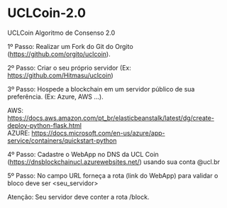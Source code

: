 # UCLCoin-2.0
UCLCoin Algoritmo de Consenso 2.0

1º Passo: Realizar um Fork do Git do Orgito (https://github.com/orgito/uclcoin).

2º Passo: Criar o seu próprio servidor (Ex: https://github.com/Hitmasu/uclcoin) 

3º Passo: Hospede a blockchain em um servidor público de sua preferência. (Ex: Azure, AWS ...).

AWS: https://docs.aws.amazon.com/pt_br/elasticbeanstalk/latest/dg/create-deploy-python-flask.html  
AZURE: https://docs.microsoft.com/en-us/azure/app-service/containers/quickstart-python

4º Passo: Cadastre o WebApp no DNS da UCL Coin (https://dnsblockchainucl.azurewebsites.net/) usando sua conta @ucl.br

5º Passo: No campo URL forneça a rota (link do WebApp) para validar o bloco deve ser <seu_servidor>

Atenção: Seu servidor deve conter a rota /block.

